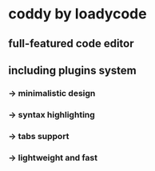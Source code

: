 # coddy by loadycode
## full-featured code editor

## including plugins system

### -> minimalistic design
### -> syntax highlighting
### -> tabs support
### -> lightweight and fast
